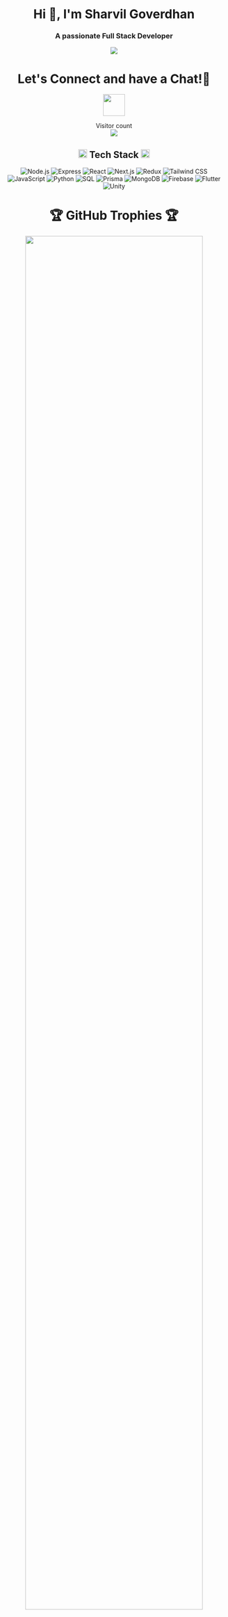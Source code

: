 <h1 align="center">Hi 👋, I'm Sharvil Goverdhan</h1>
<h3 align="center">A passionate Full Stack Developer</h3>

<p align="center">
  <a href="https://github.com/DenverCoder1/readme-typing-svg"><img src="https://readme-typing-svg.herokuapp.com?lines=Eager+To+Learn;Always%20learning%20new%20things&center=true&width=500&height=50"></a>
</p>

<h1 align="center">
  Let's Connect and have a Chat!💬
</h1>
<!-- <img  margin-top="-50px" width="100%" src='https://raw.githubusercontent.com/andreasbm/readme/master/assets/lines/colored.png' />  -->

<p align="center">
<a href="www.linkedin.com/in/sharvil-goverdhan-766b8726b">
  <img height="50" src="https://user-images.githubusercontent.com/46517096/166973395-19676cd8-f8ec-4abf-83ff-da8243505b82.png"/>
</a>
  </p>

<p align="center"> 
  Visitor count<br>
  <img src="https://profile-counter.glitch.me/dodomyg/count.svg" />
</p>

<!-- Tech Stack -->

<div align="center">
  <h2><img src="https://media2.giphy.com/media/QssGEmpkyEOhBCb7e1/giphy.gif?cid=ecf05e47a0n3gi1bfqntqmob8g9aid1oyj2wr3ds3mg700bl&rid=giphy.gif" width="20"> Tech Stack <img src="https://media2.giphy.com/media/QssGEmpkyEOhBCb7e1/giphy.gif?cid=ecf05e47a0n3gi1bfqntqmob8g9aid1oyj2wr3ds3mg700bl&rid=giphy.gif" width="20"> </h2>
  

  ![Node.js](https://img.shields.io/badge/Node.js-000?style=for-the-badge&logo=node.js)
  ![Express](https://img.shields.io/badge/Express-000?style=for-the-badge&logo=express)
  ![React](https://img.shields.io/badge/React-000?style=for-the-badge&logo=react)
  ![Next.js](https://img.shields.io/badge/Next.js-000?style=for-the-badge&logo=next.js)
  ![Redux](https://img.shields.io/badge/Redux-000?style=for-the-badge&logo=redux)
  ![Tailwind CSS](https://img.shields.io/badge/Tailwind_CSS-000?style=for-the-badge&logo=tailwind-css)
  ![JavaScript](https://img.shields.io/badge/JavaScript-000?style=for-the-badge&logo=javascript)
  ![Python](https://img.shields.io/badge/Python-000?style=for-the-badge&logo=python)
  ![SQL](https://img.shields.io/badge/SQL-000?style=for-the-badge&logo=sql)
  ![Prisma](https://img.shields.io/badge/Prisma-000?style=for-the-badge&logo=prisma)
  ![MongoDB](https://img.shields.io/badge/MongoDB-000?style=for-the-badge&logo=mongodb)
  ![Firebase](https://img.shields.io/badge/Firebase-000?style=for-the-badge&logo=firebase)
  ![Flutter](https://img.shields.io/badge/Flutter-000?style=for-the-badge&logo=flutter)
  ![Unity](https://img.shields.io/badge/Unity-000?style=for-the-badge&logo=unity)
  
</div>


<!-- <h3 align="center">Languages and Tools:</h3> 

 <h2 align="center"><img src="https://media2.giphy.com/media/QssGEmpkyEOhBCb7e1/giphy.gif?cid=ecf05e47a0n3gi1bfqntqmob8g9aid1oyj2wr3ds3mg700bl&rid=giphy.gif" width="20"> Tech Stack</h2>
<p align="center"> <a href="https://aws.amazon.com" target="_blank" rel="noreferrer"> <img src="https://raw.githubusercontent.com/devicons/devicon/master/icons/amazonwebservices/amazonwebservices-original-wordmark.svg" alt="aws" width="40" height="40"/> </a> <a href="https://www.w3schools.com/cpp/" target="_blank" rel="noreferrer"> <img src="https://raw.githubusercontent.com/devicons/devicon/master/icons/cplusplus/cplusplus-original.svg" alt="cplusplus" width="40" height="40"/> </a> <a href="https://www.w3schools.com/css/" target="_blank" rel="noreferrer"> <img src="https://raw.githubusercontent.com/devicons/devicon/master/icons/css3/css3-original-wordmark.svg" alt="css3" width="40" height="40"/> </a> <a href="https://dart.dev" target="_blank" rel="noreferrer"> <img src="https://www.vectorlogo.zone/logos/dartlang/dartlang-icon.svg" alt="dart" width="40" height="40"/> </a> <a href="https://www.docker.com/" target="_blank" rel="noreferrer"> <img src="https://raw.githubusercontent.com/devicons/devicon/master/icons/docker/docker-original-wordmark.svg" alt="docker" width="40" height="40"/> </a> <a href="https://firebase.google.com/" target="_blank" rel="noreferrer"> <img src="https://www.vectorlogo.zone/logos/firebase/firebase-icon.svg" alt="firebase" width="40" height="40"/> </a> <a href="https://flutter.dev" target="_blank" rel="noreferrer"> <img src="https://www.vectorlogo.zone/logos/flutterio/flutterio-icon.svg" alt="flutter" width="40" height="40"/> </a> <a href="https://cloud.google.com" target="_blank" rel="noreferrer"> <img src="https://www.vectorlogo.zone/logos/google_cloud/google_cloud-icon.svg" alt="gcp" width="40" height="40"/> </a> <a href="https://git-scm.com/" target="_blank" rel="noreferrer"> <img src="https://www.vectorlogo.zone/logos/git-scm/git-scm-icon.svg" alt="git" width="40" height="40"/> </a> <a href="https://www.w3.org/html/" target="_blank" rel="noreferrer"> <img src="https://raw.githubusercontent.com/devicons/devicon/master/icons/html5/html5-original-wordmark.svg" alt="html5" width="40" height="40"/> </a> <a href="https://www.linux.org/" target="_blank" rel="noreferrer"> <img src="https://raw.githubusercontent.com/devicons/devicon/master/icons/linux/linux-original.svg" alt="linux" width="40" height="40"/> </a> <a href="https://www.mongodb.com/" target="_blank" rel="noreferrer"> <img src="https://raw.githubusercontent.com/devicons/devicon/master/icons/mongodb/mongodb-original-wordmark.svg" alt="mongodb" width="40" height="40"/> </a> <a href="https://www.mysql.com/" target="_blank" rel="noreferrer"> <img src="https://raw.githubusercontent.com/devicons/devicon/master/icons/mysql/mysql-original-wordmark.svg" alt="mysql" width="40" height="40"/> </a> <a href="https://nodejs.org" target="_blank" rel="noreferrer"> <img src="https://raw.githubusercontent.com/devicons/devicon/master/icons/nodejs/nodejs-original-wordmark.svg" alt="nodejs" width="40" height="40"/> </a> <a href="https://www.php.net" target="_blank" rel="noreferrer"> <img src="https://raw.githubusercontent.com/devicons/devicon/master/icons/php/php-original.svg" alt="php" width="40" height="40"/> </a> <a href="https://www.python.org" target="_blank" rel="noreferrer"> <img src="https://raw.githubusercontent.com/devicons/devicon/master/icons/python/python-original.svg" alt="python" width="40" height="40"/> </a> <a href="https://reactjs.org/" target="_blank" rel="noreferrer"> <img src="https://raw.githubusercontent.com/devicons/devicon/master/icons/react/react-original-wordmark.svg" alt="react" width="40" height="40"/> </a> <a href="https://www.typescriptlang.org/" target="_blank" rel="noreferrer"> <img src="https://raw.githubusercontent.com/devicons/devicon/master/icons/typescript/typescript-original.svg" alt="typescript" width="40" height="40"/> </a> </p>
</div>

-->



<h1 align = "center">🏆 GitHub Trophies 🏆</h1>
 <div align = "center">
  <img src="https://github-profile-trophy.vercel.app/?username=dodomyg&theme=matrix&no-frame=false&no-bg=true&margin-w=4" width="90%"   />
</div>






<h2 align="center"> 📈 &nbsp;My GitHub History!</h2>


<br>

<div align="center">
  <img width="50%" src="https://github-readme-stats-eight-theta.vercel.app/api?username=dodomyg&show_icons=true&theme=dark&hide_border=false&include_all_commits=true&count_private=true"/>
  <img width="50%" src="https://github-readme-stats-eight-theta.vercel.app/api/top-langs/?username=dodomyg&layout=compact&langs_count=8&theme=dark&hide_border=false"/>
<br>
<br>

</div>


<!-- ![Harsh's GitHub stats](https://github-readme-stats.vercel.app/api?username=basedharsh&show_icons=true&theme=radical)
[![Top Langs](https://github-readme-stats.vercel.app/api/top-langs/?username=basedharsh&layout=compact)](https://github.com/basedharsh) -->
<div align="center">
<img src="https://streak-stats.demolab.com/?user=dodomyg&theme=dark&hide_border=false" alt="sharvil" width="50%"   />
<img  src="http://github-profile-summary-cards.vercel.app/api/cards/profile-details?username=dodomyg&theme=dark&hide_border=false" alt="harsh" width="50%"   />
</div>
<br>
<div align="center">
<!-- ## 🏆 GitHub Trophies
![](https://github-profile-trophy.vercel.app/?username=dodomyg&theme=matrix&no-frame=false&no-bg=true&margin-w=4) -->

 
### ✍ Random Dev Quote
![](https://quotes-github-readme.vercel.app/api?type=horizontal&theme=radical)
</div>
